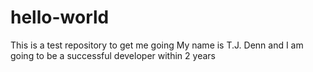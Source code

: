 # hello-world
This is a test repository to get me going
My name is T.J. Denn and I am going to be a successful developer within 2 years

